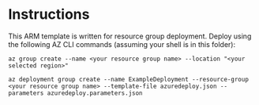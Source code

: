 # Instructions
This ARM template is written for resource group deployment. Deploy using the following AZ CLI commands (assuming your shell is in this folder):

``az group create --name <your resource group name> --location "<your selected region>"``

``az deployment group create --name ExampleDeployment --resource-group <your resource group name> --template-file azuredeploy.json --parameters azuredeploy.parameters.json``
